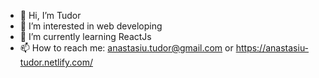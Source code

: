 - 👋 Hi, I’m Tudor
- 👀 I’m interested in web developing
- 🌱 I’m currently learning ReactJs
- 📫 How to reach me: anastasiu.tudor@gmail.com or https://anastasiu-tudor.netlify.com/

<!---
tudor1997/tudor1997 is a ✨ special ✨ repository because its `README.md` (this file) appears on your GitHub profile.
You can click the Preview link to take a look at your changes.
--->
